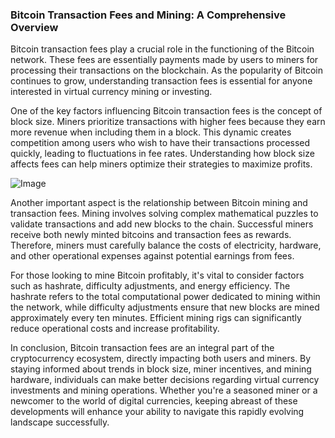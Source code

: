 ### Bitcoin Transaction Fees and Mining: A Comprehensive Overview

Bitcoin transaction fees play a crucial role in the functioning of the Bitcoin network. These fees are essentially payments made by users to miners for processing their transactions on the blockchain. As the popularity of Bitcoin continues to grow, understanding transaction fees is essential for anyone interested in virtual currency mining or investing.

One of the key factors influencing Bitcoin transaction fees is the concept of block size. Miners prioritize transactions with higher fees because they earn more revenue when including them in a block. This dynamic creates competition among users who wish to have their transactions processed quickly, leading to fluctuations in fee rates. Understanding how block size affects fees can help miners optimize their strategies to maximize profits.

![Image](https://github.com/user-attachments/assets/31692037-0104-4703-abd1-696b6a7dd41b)

Another important aspect is the relationship between Bitcoin mining and transaction fees. Mining involves solving complex mathematical puzzles to validate transactions and add new blocks to the chain. Successful miners receive both newly minted bitcoins and transaction fees as rewards. Therefore, miners must carefully balance the costs of electricity, hardware, and other operational expenses against potential earnings from fees.

For those looking to mine Bitcoin profitably, it's vital to consider factors such as hashrate, difficulty adjustments, and energy efficiency. The hashrate refers to the total computational power dedicated to mining within the network, while difficulty adjustments ensure that new blocks are mined approximately every ten minutes. Efficient mining rigs can significantly reduce operational costs and increase profitability.

In conclusion, Bitcoin transaction fees are an integral part of the cryptocurrency ecosystem, directly impacting both users and miners. By staying informed about trends in block size, miner incentives, and mining hardware, individuals can make better decisions regarding virtual currency investments and mining operations. Whether you're a seasoned miner or a newcomer to the world of digital currencies, keeping abreast of these developments will enhance your ability to navigate this rapidly evolving landscape successfully.